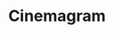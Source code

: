 ---
layout: post
title: Cinemagram
site_url: http://cinemagr.am/show1/14064905#
image: http://i.imgur.com/eABYG.png
---